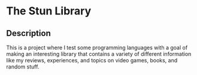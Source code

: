 # The Stun Library

## Description
This is a project where I test some programming languages with a goal of making an interesting library that contains a variety of different information like my reviews, experiences, and topics on video games, books, and random stuff.

